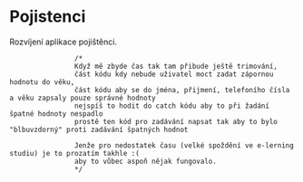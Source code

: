 # Pojistenci
Rozvíjení aplikace pojištěnci.

                    /*
                    Když mě zbyde čas tak tam přibude ještě trimování, 
                    část kódu kdy nebude uživatel moct zadat zápornou hodnotu do věku,
                    část kódu aby se do jména, přijmení, telefoního čísla a věku zapsaly pouze správné hodnoty
                    nejspíš to hodit do catch kódu aby to při žadání špatné hodnoty nespadlo
                    prostě ten kód pro zadávání napsat tak aby to bylo "blbuvzdorný" proti zadávání špatných hodnot
                    
                    Jenže pro nedostatek času (velké spoždění ve e-lerning studiu) je to prozatím takhle :(
                    aby to vůbec aspoň nějak fungovalo.
                    */
